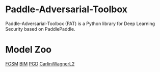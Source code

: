 # Paddle-Adversarial-Toolbox
Paddle-Adversarial-Toolbox (PAT) is a Python library for Deep Learning Security based on PaddlePaddle.

# Model Zoo
[FGSM](./pat/attack)
[BIM](./pat/attack)
[PGD](./pat/attack)
[CarliniWagnerL2](./pat/attack)

